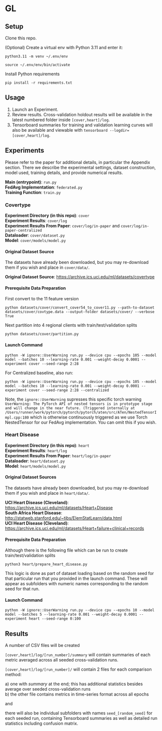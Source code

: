 # GL

## Setup

Clone this repo.  

(Optional) Create a virtual env with Python 3.11 and enter it:  

`python3.11 -m venv ~/.env/env`  

`source ~/.env/env/bin/activate`  

Install Python requirements  

`pip install -r requirements.txt`  

## Usage

1. Launch an Experiment.  
2. Review results. Cross-validation holdout results will be available in the latest numbered folder inside ```[cover,heart]/log```.   
3. Tensorboard summaries for training and validation learning curves will also be available and viewable with ```tensorboard --logdir=[cover,heart]/log```.  

## Experiments

Please refer to the paper for additional details, in particular the Appendix section.
There we describe the experimental settings, dataset construction, model used, training details, and provide numerical results.

**Main (entrypoint)**: `run.py`  
**FedAvg Implementation**: `federated.py`  
**Training Function**: `train.py`  

### Covertype

**Experiment Directory (in this repo)**: `cover`  
**Experiment Results**: `cover/log`  
**Experiment Results From Paper**: `cover/log/in-paper` and `cover/log/in-paper-centralized`   
**Dataloader**: `cover/dataset.py`  
**Model**: `cover/models/model.py`  

#### Original Dataset Source

The datasets have already been downloaded, but you may re-download them if you wish and place in `cover/data/`.  

**Original Dataset Source**: https://archive.ics.uci.edu/ml/datasets/covertype  

#### Prerequisite Data Preparation

First convert to the 11 feature version  

`python datasets/cover/convert_cover54_to_cover11.py --path-to-dataset datasets/cover/covtype.data --output-folder datasets/cover/ --verbose True`  

Next partition into 4 regional clients with train/test/validation splits  

`python datasets/cover/partition.py`  

#### Launch Command

`python -W ignore::UserWarning run.py --device cpu --epochs 105 --model model --batches 10 --learning-rate 0.001 --weight-decay 0.0001 --experiment cover --seed-range 2:28`

For Centralized baseline, also run:  

`python -W ignore::UserWarning run.py --device cpu --epochs 105 --model model --batches 10 --learning-rate 0.001 --weight-decay 0.0001 --experiment cover --seed-range 2:28 --centralized`  

Note, the `ignore::UserWarning` supresses this specific torch warning `UserWarning: The PyTorch API of nested tensors is in prototype stage and will change in the near future. (Triggered internally at /Users/runner/work/pytorch/pytorch/pytorch/aten/src/ATen/NestedTensorImpl.cpp:180` which is otherwise continuously triggered as we use Torch NestedTensor for our FedAvg implementation. You can omit this if you wish. 

### Heart Disease

**Experiment Directory (in this repo)**: `heart`  
**Experiment Results**: `heart/log`  
**Experiment Results From Paper**: `heart/log/in-paper`  
**Dataloader**: `heart/dataset.py`  
**Model**: `heart/models/model.py`  

#### Original Dataset Sources

The datasets have already been downloaded, but you may re-download them if you wish and place in `heart/data/`.  

**UCI Heart Disease (Cleveland)**: https://archive.ics.uci.edu/ml/datasets/Heart+Disease  
**South Africa Heart Disease**: http://statweb.stanford.edu/~tibs/ElemStatLearn/data.html  
**UCI Heart Disease (Cleveland)**: https://archive.ics.uci.edu/ml/datasets/Heart+failure+clinical+records  

#### Prerequisite Data Preparation

Although there is the following file which can be run to create train/test/validation splits  

`python3 heart/prepare_heart_disease.py`  

This logic is done as part of dataset loading based on the random seed for that particular run that you provided in the launch command. These will appear as subfolders with numeric names corresponding to the random seed for that run.  

#### Launch Command

`python -W ignore::UserWarning run.py --device cpu --epochs 10 --model model --batches 5 --learning-rate 0.001 --weight-decay 0.0001 --experiment heart --seed-range 0:100`

## Results

A number of CSV files will be created

`[cover,heart]/log/[run_number]/summary` will contain summaries of each metric averaged across all seeded cross-validation runs.

`[cover,heart]/log/[run_number]/` will contain 2 files for each comparison method:

a) one with *summary* at the end; this has additional statistics besides average over seeded cross-validation runs  
b) the other file contains metrics in time-series format across all epochs  

and  

there will also be individual subfolders with names `seed_[random_seed]` for each seeded run, containing Tensorboard summaries as well as detailed run statistics including confusion matrix.  